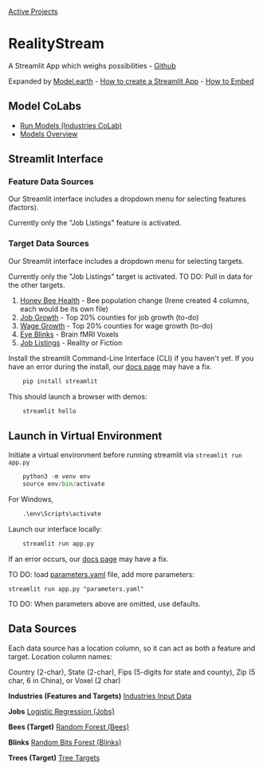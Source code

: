 [Active Projects](/projects)

# RealityStream
A Streamlit App which weighs possibilities - <a href="https://github.com/ModelEarth/RealityStream/">Github</a>

Expanded by <a href="https://Model.earth">Model.earth</a> - <a href="https://docs.streamlit.io/get-started/tutorials/create-an-app">How to create a Streamlit App</a> - [How to Embed](https://docs.streamlit.io/deploy/streamlit-community-cloud/share-your-app/embed-your-app)
<!-- For ML Classification. -->

## Model CoLabs

- [Run Models (Industries CoLab)](input/industries)
- [Models Overview](models)

## Streamlit Interface

### Feature Data Sources

Our Streamlit interface includes a dropdown menu for selecting features (factors).

Currently only the "Job Listings" feature is activated.

### Target Data Sources

Our Streamlit interface includes a dropdown menu for selecting targets.

Currently only the "Job Listings" target is activated.
TO DO: Pull in data for the other targets. 

1. [Honey Bee Health](input/bees/) - Bee population change (Irene created 4 columns, each would be its own file)
2. [Job Growth](input/industries/) - Top 20% counties for job growth (to-do)
3. [Wage Growth](input/industries/) - Top 20% counties for wage growth (to-do)
4. [Eye Blinks](output/blinks/) - Brain fMRI Voxels
5. [Job Listings](output/jobs/) - Reality or Fiction

Install the streamlit Command-Line Interface (CLI) if you haven't yet.
If you have an error during the install, our [docs page](docs) may have a fix.

```sh
	pip install streamlit
```

This should launch a browser with demos:

```sh
	streamlit hello
```

## Launch in Virtual Environment

Initiate a virtual environment before running streamlit via `streamlit run app.py`

```py
	python3 -m venv env
	source env/bin/activate
```

For Windows,

```py
	.\env\Scripts\activate
```

Launch our interface locally:
```sh
	streamlit run app.py
```

If an error occurs, our [docs page](docs) may have a fix.

<!--
To also try:

	streamlit run https://raw.githubusercontent.com/streamlit/reality/master/app.py
-->
TO DO: load [parameters.yaml](parameters.yaml) file, add more parameters:

	streamlit run app.py "parameters.yaml"

TO DO: When parameters above are omitted, use defaults.

## Data Sources

Each data source has a location column, so it can act as both a feature and target. Location column names:

Country (2-char), State (2-char), Fips (5-digits for state and county), Zip (5 char, 6 in China), or Voxel (2 char)

**Industries (Features and Targets)**
<a href="input/industries/">Industries Input Data</a>

**Jobs**
<a href="models/reality-or-fiction/">Logistic Regression (Jobs)</a>

**Bees (Target)**
<a href="input/bees/">Random Forest (Bees)</a>

**Blinks**
<a href="models/random-bits-forest/">Random Bits Forest (Blinks)</a><br>

**Trees (Target)**
[Tree Targets](input/trees/)